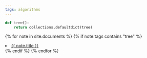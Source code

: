 ```yaml
---
tags: algorithms
---
```


```py
def tree():
    return collections.defaultdict(tree)
```


{% for note in site.documents %}
{% if note.tags contains "tree" %}
<li>
    <a href="{{ note.url }}">{{ note.title  }}</a>
</li>
{% endif %}
{% endfor %}










